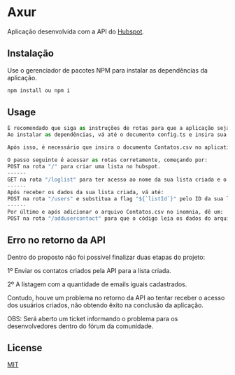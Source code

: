 # Axur

Aplicação desenvolvida com a API do [Hubspot](https://www.hubspot.com).

## Instalação

Use o gerenciador de pacotes NPM para instalar as dependências da aplicação.
```bash
npm install ou npm i
```

## Usage

```python
É recomendado que siga as instruções de rotas para que a aplicação seja apresentada de maneira correta.
Ao instalar as dependências, vá até o documento config.ts e insira sua API KEY.

Após isso, é necessário que insira o documento Contatos.csv no aplicativo insomnia (recomendado) da seguinte maneira: GIF.

O passo seguinte é acessar as rotas corretamente, começando por:
POST na rota "/" para criar uma lista no hubspot.
------
GET na rota "/loglist" para ter acesso ao nome da sua lista criada e o ID.
------
Após receber os dados da sua lista criada, vá até:
POST na rota "/users" e substitua a flag "${`listId`}" pelo ID da sua lista criada.
------
Por último e após adicionar o arquivo Contatos.csv no inomnia, dê um:
POST na rota "/addusercontact" para que o código leia os dados do arquivo e crie os contatos no hubspot.
```

## Erro no retorno da API
Dentro do proposto não foi possível finalizar duas etapas do projeto:

1º Enviar os contatos criados pela API para a lista criada.

2º  A listagem com a quantidade de emails iguais cadastrados.

Contudo, houve um problema no retorno da API ao tentar receber o acesso dos usuários criados, não obtendo êxito na conclusão da aplicação.

OBS: Será aberto um ticket informando o problema para os desenvolvedores dentro do fórum da comunidade.

## License
[MIT](https://choosealicense.com/licenses/mit/)